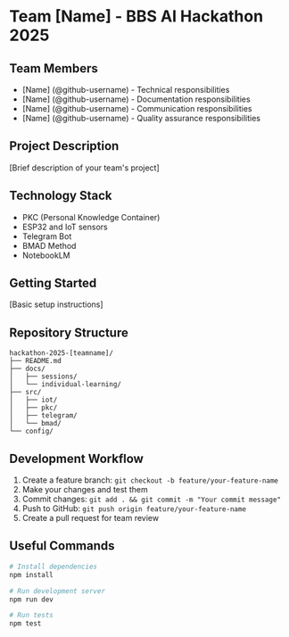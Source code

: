 # Team [Name] - BBS AI Hackathon 2025

## Team Members
- [Name] (@github-username) - Technical responsibilities
- [Name] (@github-username) - Documentation responsibilities
- [Name] (@github-username) - Communication responsibilities
- [Name] (@github-username) - Quality assurance responsibilities

## Project Description
[Brief description of your team's project]

## Technology Stack
- PKC (Personal Knowledge Container)
- ESP32 and IoT sensors
- Telegram Bot
- BMAD Method
- NotebookLM

## Getting Started
[Basic setup instructions]

## Repository Structure
```
hackathon-2025-[teamname]/
├── README.md
├── docs/
│   ├── sessions/
│   └── individual-learning/
├── src/
│   ├── iot/
│   ├── pkc/
│   ├── telegram/
│   └── bmad/
└── config/
```

## Development Workflow
1. Create a feature branch: `git checkout -b feature/your-feature-name`
2. Make your changes and test them
3. Commit changes: `git add . && git commit -m "Your commit message"`
4. Push to GitHub: `git push origin feature/your-feature-name`
5. Create a pull request for team review

## Useful Commands
```bash
# Install dependencies
npm install

# Run development server
npm run dev

# Run tests
npm test
```
